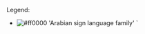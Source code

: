 Legend:
- ![#ff0000](https://placehold.it/15/ff0000/000000?text=+) 'Arabian sign language family'
`
